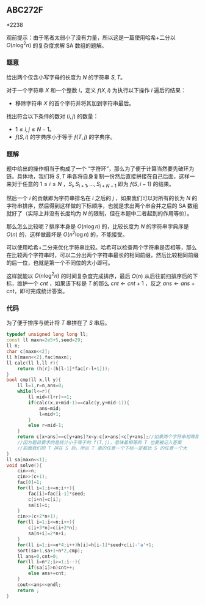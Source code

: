 ## ABC272F

*2238

观前提示：由于笔者太弱小了没有力量，所以这是一篇使用哈希+二分以 $O(n \log^2n)$ 的复杂度求解 SA 数组的题解。

### 题意

给出两个仅含小写字母的长度为 $N$ 的字符串 $S,T$。

对于一个字符串 $X$ 和一个整数 $i$，定义 $f(X,i)$ 为执行以下操作 $i$ 遍后的结果：

- 移除字符串 $X$ 的首个字符并将其加到字符串最后。

找出符合以下条件的数对 $(i,j)$ 的数量：

- $1\le i,j\le N-1$。
- $f(S,i)$ 的字典序小于等于 $f(T,j)$ 的字典序。

### 题解

题中给出的操作相当于构成了一个 “字符环”，那么为了便于计算当然要先破环为链。具体地，我们将 $S,T$ 串各将自身复制一份然后直接拼接在自己后面，这样一来对于任意的 $1\le i\le N$ ，$S_i,S_{i+1},\dots,S_{i+N-1}$ 即为 $f(S,i-1)$ 的结果。

然后一个 $i$ 的贡献即为字符串排名在 $i$ 之后的 $j$ ，如果我们可以对所有的长为 $N$ 的字符串排序，然后得到这样做的下标顺序，也就是求出两个串合并之后的 SA 数组就好了（实际上并没有长度均为 $N$ 的限制，但在本题中二者起到的作用等价）。

那么怎么比较呢？排序本身是 $O(n\log n)$ 的，比较长度为 $N$ 的字符串字典序是 $O(n)$ 的，这样做最坏是 $O(n^2\log n)$ 的，不能接受。

可以使用哈希+二分来优化字符串比较。哈希可以检查两个字符串是否相等，那么在比较两个字符串时，可以二分出两个字符串最长的相同前缀，然后比较相同前缀的后一位，也就是第一个不同位的大小即可。

这样就能以 $O(n\log^2n)$ 的时间复杂度完成排序，最后 $O(n)$ 从后往前扫排序后的下标，维护一个 $cnt$ ，如果该下标是 $T$ 的那么 $cnt←cnt+1$ ，反之 $ans←ans+cnt$，即可完成统计答案。

### 代码

为了便于排序与统计将 $T$ 串拼在了 $S$ 串后。

```cpp
typedef unsigned long long ll;
const ll maxn=2e5+5,seed=29;
ll n;
char c[maxn<<2];
ll h[maxn<<2],fac[maxn];
ll calc(ll l,ll r){
	return (h[r]-(h[l-1]*fac[r-l+1]));
}
bool cmp(ll x,ll y){
	ll l=1,r=n,ans=0;
	while(l<=r){
		ll mid=(l+r)>>1;
		if(calc(x,x+mid-1)==calc(y,y+mid-1)){
			ans=mid;
			l=mid+1;
		}
		else r=mid-1;
	}
	return c[x+ans]==c[y+ans]?x<y:c[x+ans]<c[y+ans];//如果两个字符串相等那么优先将编号靠前的放在前面
	//因为题目要求的是统计小于等于的 f(T,j)，意味着相等的 T 也要被记入答案
	//前面我们把 T 拼在 S 后，所以 T 串的任意一个下标一定都比 S 的任意一个大
}
ll sa[maxn<<1];
void solve(){
	cin>>n;
	cin>>(c+1);
	fac[0]=1;
	for(ll i=1;i<=n;i++){
		fac[i]=fac[i-1]*seed;
		c[i+n]=c[i];
		sa[i]=i;
	}
	cin>>(c+2*n+1);
	for(ll i=1;i<=n;i++){
		c[i+3*n]=c[i+2*n];
		sa[n+i]=2*n+i;
	}
	for(ll i=1;i<=n*4;i++)h[i]=h[i-1]*seed+c[i]-'a'+1;
	sort(sa+1,sa+1+n*2,cmp);
	ll ans=0,cnt=0;
	for(ll i=n*2;i>=1;i--){
		if(sa[i]>n)cnt++;
		else ans+=cnt;
	}
	cout<<ans<<endl;
	return ;
}
```

